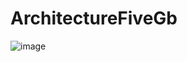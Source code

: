 # ArchitectureFiveGb

![image](https://github.com/ScherbakovM/ArchitectureFiveGb/assets/109952823/59c27dba-f3db-40f8-b92a-f3c44a84cb21)



